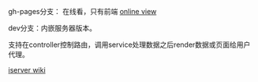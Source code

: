 gh-pages分支： 在线看，只有前端 [online view](http://zizih.github.com/stayreal)


dev分支：内嵌服务器版本。

   支持在controller控制路由，调用service处理数据之后render数据或页面给用户代理。
   
   [iserver wiki](http://zizih/stayreal/wiki/iserver)
